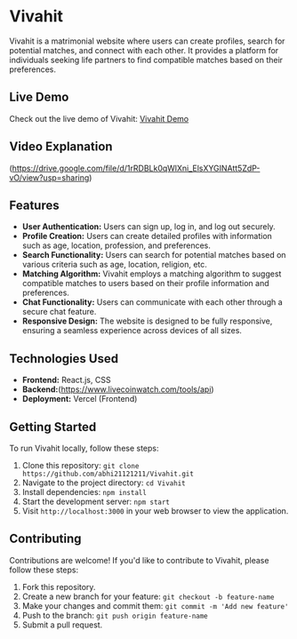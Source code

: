 # Vivahit

Vivahit is a matrimonial website where users can create profiles, search for potential matches, and connect with each other. It provides a platform for individuals seeking life partners to find compatible matches based on their preferences.

## Live Demo

Check out the live demo of Vivahit: [Vivahit Demo](https://vivahit-one.vercel.app/)

## Video Explanation 
(https://drive.google.com/file/d/1rRDBLk0qWlXni_ElsXYGINAtt5ZdP-vO/view?usp=sharing)

## Features

- **User Authentication:** Users can sign up, log in, and log out securely.
- **Profile Creation:** Users can create detailed profiles with information such as age, location, profession, and preferences.
- **Search Functionality:** Users can search for potential matches based on various criteria such as age, location, religion, etc.
- **Matching Algorithm:** Vivahit employs a matching algorithm to suggest compatible matches to users based on their profile information and preferences.
- **Chat Functionality:** Users can communicate with each other through a secure chat feature.
- **Responsive Design:** The website is designed to be fully responsive, ensuring a seamless experience across devices of all sizes.

## Technologies Used

- **Frontend:** React.js, CSS
- **Backend:**(https://www.livecoinwatch.com/tools/api)
- **Deployment:** Vercel (Frontend)

## Getting Started

To run Vivahit locally, follow these steps:

1. Clone this repository: `git clone https://github.com/abhi21121211/Vivahit.git`
2. Navigate to the project directory: `cd Vivahit`
3. Install dependencies: `npm install`
4. Start the development server: `npm start`
5. Visit `http://localhost:3000` in your web browser to view the application.

## Contributing

Contributions are welcome! If you'd like to contribute to Vivahit, please follow these steps:

1. Fork this repository.
2. Create a new branch for your feature: `git checkout -b feature-name`
3. Make your changes and commit them: `git commit -m 'Add new feature'`
4. Push to the branch: `git push origin feature-name`
5. Submit a pull request.

